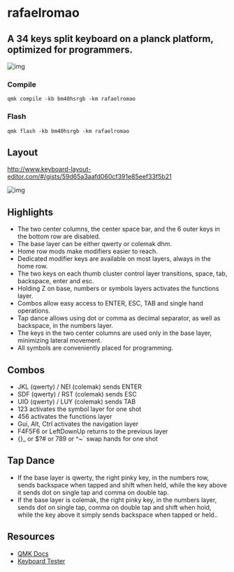 # rafaelromao

## A 34 keys split keyboard on a planck platform, optimized for programmers.

![img](https://i.imgur.com/odzZLMc.jpg)

### Compile

`qmk compile -kb bm40hsrgb -km rafaelromao`

### Flash

`qmk flash -kb bm40hsrgb -km rafaelromao`

## Layout

http://www.keyboard-layout-editor.com/#/gists/59d65a3aafd060cf391e85eef33f5b21

![img](https://i.imgur.com/4Xvf6sC.png)

## Highlights

- The two center columns, the center space bar, and the 6 outer keys in the bottom row are disabled.
- The base layer can be either qwerty or colemak dhm.
- Home row mods make modifiers easier to reach.
- Dedicated modifier keys are available on most layers, always in the home row.
- The two keys on each thumb cluster control layer transitions, space, tab, backspace, enter and esc.
- Holding Z on base, numbers or symbols layers activates the functions layer.
- Combos allow easy access to ENTER, ESC, TAB and single hand operations.
- Tap dance allows using dot or comma as decimal separator, as well as backspace, in the numbers layer.
- The keys in the two center columns are used only in the base layer, minimizing lateral movement.
- All symbols are conveniently placed for programming.

## Combos

- JKL (qwerty) / NEI (colemak) sends ENTER
- SDF (qwerty) / RST (colemak) sends ESC
- UIO (qwerty) / LUY (colemak) sends TAB
- 123 activates the symbol layer for one shot
- 456 activates the functions layer
- Gui, Alt, Ctrl activates the navigation layer
- F4F5F6 or LeftDownUp returns to the previous layer
- {}_ or $?# or 789 or ^~` swap hands for one shot

## Tap Dance

- If the base layer is qwerty, the right pinky key, in the numbers row, sends backspace when tapped and shift when held, while the key above it sends dot on single tap and comma on double tap.
- If the base layer is colemak, the right pinky key, in the numbers layer, sends dot on single tap, comma on double tap and shift when hold, while the key above it simply sends backspace when tapped or held..
  
## Resources

- [QMK Docs](https://docs.qmk.fm)
- [Keyboard Tester](https://config.qmk.fm/#/test)
